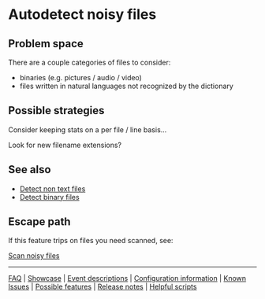 # Autodetect noisy files

## Problem space

There are a couple categories of files to consider:

* binaries (e.g. pictures / audio / video)
* files written in natural languages not recognized by the dictionary

## Possible strategies

Consider keeping stats on a per file / line basis...

Look for new filename extensions?

## See also

* [Detect non text files](./Feature:-Detect-non-text-files.md)
* [Detect binary files](./Feature:-Detect-binary-files.md)

## Escape path

If this feature trips on files you need scanned, see:

[Scan noisy files](./Feature:-Scan-noisy-files.md)

---
[FAQ](FAQ.md) | [Showcase](Showcase.md) | [Event descriptions](Event-descriptions.md) | [Configuration information](Configuration-information.md) | [Known Issues](Known-Issues.md) | [Possible features](Possible-features.md) | [Release notes](Release-notes.md) | [Helpful scripts](Helpful-scripts.md)
